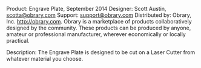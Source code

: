 Product: Engrave Plate, September 2014
Designer: Scott Austin, scotta@obrary.com
Support:  support@obrary.com
Distributed by:  Obrary, Inc.  http://obrary.com.  Obrary is a marketplace of products collaboratively designed by the community. These products can be produced by anyone, amateur or professional manufacturer, wherever economically or locally practical.

Description:
The Engrave Plate is designed to be cut on a Laser Cutter from whatever material you choose.